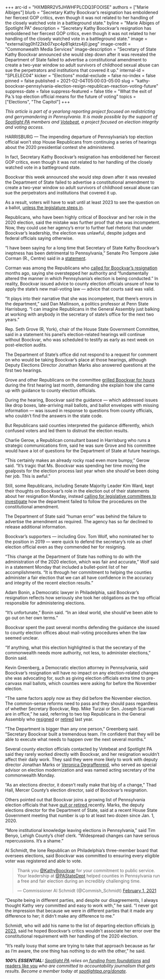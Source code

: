 +++
arc-id = "HXMBRR2V5JHWHFPLCDQ3FOOISE"
authors = ["Marie Albiges"]
blurb = "Secretary Kathy Boockvar’s resignation has emboldened her fiercest GOP critics, even though it was not related to her handling of the closely watched vote in a battleground state."
byline = "Marie Albiges of Spotlight PA"
description = "Secretary Kathy Boockvar’s resignation has emboldened her fiercest GOP critics, even though it was not related to her handling of the closely watched vote in a battleground state."
image = "external/qg0h122kb07xpc4p81qktzs4j0.jpeg"
image-credit = "Commonwealth Media Services"
image-description = "Secretary of State Kathy Boockvar announced she would step down after it was revealed the Department of State failed to advertise a constitutional amendment to create a two-year window so adult survivors of childhood sexual abuse can sue the perpetrators and institutions that covered it up."
internal-id = "SPLELEC04"
kicker = "Elections"
modal-exclude = false
no-index = false
pinned = false
published = 2021-02-04T05:00:03-05:00
slug = "kathy-boockvar-pennsylvania-election-resign-republican-reaction-voting-future"
suppress-date = false
suppress-featured = false
title = "What the exit of Pa.’s top election official means for the future of voting"
topics = ["Elections", "The Capitol"]
+++

<i>This article is part of a yearlong reporting project focused on redistricting and gerrymandering in Pennsylvania. It is made possible by the support of </i><a href="https://www.spotlightpa.org/"><i>Spotlight PA</i></a><i> members and </i><a href="https://web.archive.org/20201019151248/https://votebeat.org/"><i>Votebeat</i></a><i>, a project focused on election integrity and voting access.</i>

HARRISBURG — The impending departure of Pennsylvania’s top election official won’t stop House Republicans from continuing a series of hearings about the 2020 presidential contest she administered.

In fact, Secretary Kathy Boockvar’s resignation has emboldened her fiercest GOP critics, even though it was not related to her handling of the closely watched vote in a battleground state.

Boockvar this week announced she would step down after it was revealed the Department of State failed to advertise a constitutional amendment to create a two-year window so adult survivors of childhood sexual abuse can sue the perpetrators and institutions that covered it up.

As a result, voters will have to wait until at least 2023 to see the question on a ballot, <a href="https://www.spotlightpa.org/news/2021/02/pennsylvania-clergy-abuse-lawsuit-window-bill-constitutional-amendment-senate/">unless the legislature steps in</a>.

Republicans, who have been highly critical of Boockvar and her role in the 2020 election, said the mistake was further proof that she was incompetent. Now, they could use her agency’s error to further fuel rhetoric that under Boockvar’s leadership, the election was unlawful, despite judges and federal officials saying otherwise.

“I have been saying for a long time that Secretary of State Kathy Boockvar’s ineptness has been detrimental to Pennsylvania,” Senate Pro Tempore Jake Corman (R., Centre) said in a <a href="https://web.archive.org/web/20221216071604/https://www.pasenategop.com/blog/corman-boockvars-ineptness-is-a-failure-for-survivors-of-child-sex-abuse/">statement</a>.

<script src="https://www.spotlightpa.org/embed.js" async></script><div data-spl-embed-version="1" data-spl-src="https://www.spotlightpa.org/embeds/tips/?tip_text=Do%20you%20have%20information%20on%20the%20%3Cb%3EDepartment%20of%20State%E2%80%99s%20error%20in%20not%20advertising%20a%20constitutional%20amendment%20to%20give%20survivors%20of%20childhood%20sexual%20abuse%20a%20chance%20to%20sue%3C%2Fb%3E%3F%20We%E2%80%99re%20investigating%20and%20want%20to%20hear%20from%20you."></div>

Corman was among the Republicans who <a href="https://web.archive.org/web/20221129091504/https://www.senatorcorman.com/2020/11/03/senate-republican-leaders-call-for-pa-secretary-of-state-to-resign-immediately/">called for Boockvar’s resignation</a> months ago, saying she overstepped her authority and “fundamentally altered the manner in which Pennsylvania’s election is being conducted.” In reality, Boockvar issued advice to county election officials unsure of how to apply the state’s new mail-voting law — advice that courts said was valid.

“It plays into their narrative that she was incompetent, that there’s errors in the department,” said Dan Mallinson, a politics professor at Penn State Harrisburg. “I can imagine Republicans in the General Assembly just balking at working with anybody in the secretary of state’s office for the next two years.”

Rep. Seth Grove (R, York), chair of the House State Government Committee, said in a statement his panel’s election-related hearings will continue without Boockvar, who was scheduled to testify as early as next week on post-election audits.

The Department of State’s office did not respond to a request for comment on who would be taking Boockvar’s place at those hearings, although Deputy Elections Director Jonathan Marks also answered questions at the first two hearings.

Grove and other Republicans on the committee <a href="https://www.spotlightpa.org/news/2021/01/pennsylvania-2020-election-hearings-boockvar-republicans-lies-reforms/">grilled Boockvar for hours</a> during the first hearing last month, demanding she explain how she came up with guidance to county election officials.

During the hearing, Boockvar said the guidance — which addressed issues like drop boxes, late-arriving mail ballots, and ballot envelopes with missing information — was issued in response to questions from county officials, who couldn’t find the answers in the state code.

But Republicans said counties interpreted the guidance differently, which confused voters and led them to distrust the election results.

Charlie Gerow, a Republican consultant based in Harrisburg who runs a strategic communications firm, said he was sure Grove and his committee would have a lot of questions for the Department of State at future hearings.

“This certainly makes an already rocky road even more bumpy,” Gerow said. “It’s tragic that Ms. Boockvar was spending her time moving the goalposts for the election process last year when she should’ve been doing her job. This is awful.”

Still, some Republicans, including Senate Majority Leader Kim Ward, kept their thoughts on Boockvar’s role in the election out of their statements about her resignation Monday, instead <a href="https://web.archive.org/20210201192155/https://www.senatorward.com/2021/02/01/senate-majority-leader-kim-wards-response-to-boockvars-resignation/">calling for legislative committees to investigate</a> how the department failed to follow the procedures on the constitutional amendment.

The Department of State said “human error” was behind the failure to advertise the amendment as required. The agency has so far declined to release additional information.

Boockvar’s supporters — including Gov. Tom Wolf, who nominated her to the position in 2019 — were quick to defend the secretary’s role as chief election official even as they commended her for resigning.

<script src="https://www.spotlightpa.org/embed.js" async></script><div data-spl-embed-version="1" data-spl-src="https://www.spotlightpa.org/embeds/newsletter/"></div>

“This change at the Department of State has nothing to do with the administration of the 2020 election, which was fair and accurate,” Wolf said in a statement Monday that included a bullet-point list of her accomplishments. “It is through her commitment to helping the counties administer a fair election that we can all have confidence in the accuracy and integrity of the recent election results.”

Adam Bonin, a Democratic lawyer in Philadelphia, said Boockvar’s resignation reflects how seriously she took her obligations as the top official responsible for administering elections.

“It’s unfortunate,” Bonin said. “In an ideal world, she should’ve been able to go out on her own terms.”

Boockvar spent the past several months defending the guidance she issued to county election offices about mail-voting procedures when the law seemed unclear.

“If anything, what this election highlighted is that the secretary of the commonwealth needs more authority, not less, to administer elections,” Bonin said.

Kevin Greenberg, a Democratic election attorney in Pennsylvania, said Boockvar’s resignation will have no impact on any election-related changes she was advocating for, such as giving election officials extra time to pre-canvass mail ballots, which counties were asking for before the November election.

“The same factors apply now as they did before the November election. The common-sense reforms need to pass and they should pass regardless of whether Secretary Boockvar, Rep. Mike Turzai or Sen. Joseph Scarnati are in office,” he said, referring to two top Republicans in the General Assembly who <a href="https://www.spotlightpa.org/news/2020/06/pennsylvania-house-speaker-mike-turzai-retirement/">resigned</a> or <a href="https://web.archive.org/web/20221227001808/https://www.pasenategop.com/blog/senate-president-pro-tempore-joe-scarnati-announces-retirement/">retired</a> last year.

“The Department is bigger than any one person,” Greenberg said. “Secretary Boockvar built a tremendous team. I’m confident that they will be able to execute what needs to happen over the next several months.”

Several county election officials contacted by Votebeat and Spotlight PA said they rarely worked directly with Boockvar, and her resignation wouldn’t affect their daily work. They said they were more likely to work with deputy director Jonathan Marks or <a href="https://web.archive.org/20210201173727/https://www.dos.pa.gov/about-us/Pages/Special-Advisor-Election-Modernization.aspx">Veronica Degraffenreid</a>, who served as special advisor on election modernization and was named acting secretary of the commonwealth Monday.

“As an elections director, it doesn’t really make that big of a change,” Thad Hall, Mercer County’s election director, said of Boockvar’s resignation.

Others pointed out that Boockvar joins a growing list of Pennsylvania election officials that have <a href="https://www.spotlightpa.org/news/2020/12/pennsylvania-election-2020-officials-retiring-nightmare/">quit or retired </a>recently. Marks, the deputy elections director for the Department of State, said at a recent House State Government meeting that number is up to at least two dozen since Jan. 1, 2020.

“More institutional knowledge leaving elections in Pennsylvania,” said Tim Benyo, Lehigh County’s chief clerk. “Widespread changes can have serious repercussions. It’s a shame.”

Al Schmidt, the lone Republican on Philadelphia’s three-member board that oversees elections, said Boockvar was committed to ensuring every eligible voter was registered and able to vote.

<blockquote class="twitter-tweet"><p lang="en" dir="ltr">Thank you <a href="https://web.archive.org/20201106224639/https://twitter.com/KathyBoockvar?ref_src=twsrc%5Etfw">@KathyBoockvar</a> for your commitment to public service. Your leadership at <a href="https://web.archive.org/20201125051532/https://twitter.com/PAStateDept?ref_src=twsrc%5Etfw">@PAStateDept</a> helped counties in Pennsylvania run a free and fair election during an incredibly challenging time.</p>&mdash; Commissioner Al Schmidt (@Commish_Schmidt) <a href="https://web.archive.org/20211221085242/https://twitter.com/Commish_Schmidt/status/1356359171353030671?ref_src=twsrc%5Etfw">February 1, 2021</a></blockquote>
<script async src="https://platform.twitter.com/widgets.js" charset="utf-8"></script>


“Despite being in different parties, and despite our disagreements, I always thought Kathy very committed and easy to work with,” he said. “I never got the impression that because we were in different parties that it made any difference to her; it didn’t make any difference to me.”

Schmidt, who will add his name to the list of departing election officials <a href="https://web.archive.org/20210111210936/https://www.inquirer.com/politics/philadelphia/philadelphia-city-commissioner-al-schmidt-reelection-trump-20210111.html">in 2023</a>, said he hoped Boockvar’s critics wouldn’t associate her error over the constitutional requirement with her handling of the 2020 election.

“It’s really lousy that some are trying to take that approach because as far as I’m aware, the one thing has nothing to do with the other,” he said.

<i><b>100% ESSENTIAL:</b></i><i> </i><a href="https://www.spotlightpa.org/"><i>Spotlight PA</i></a><i> relies on</i><a href="https://www.spotlightpa.org/support"><i> funding from foundations</i></a><i> </i><a href="https://www.spotlightpa.org/support">and readers like you</a><i> who are committed to accountability journalism that gets results. Become a member today at </i><a href="/donate?campaign=701Dn000000YgovIAC"><i>spotlightpa.org/donate</i></a><i>.</i>
